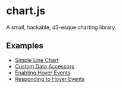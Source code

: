 # chart.js
A small, hackable, d3-esque charting library.

## Examples
* [Simple Line Chart](https://atdyer.github.io/chart.js/examples/1.html)
* [Custom Data Accessors](https://atdyer.github.io/chart.js/examples/2.html)
* [Enabling Hover Events](https://atdyer.github.io/chart.js/examples/3.html)
* [Responding to Hover Events](https://atdyer.github.io/chart.js/examples/4.html)